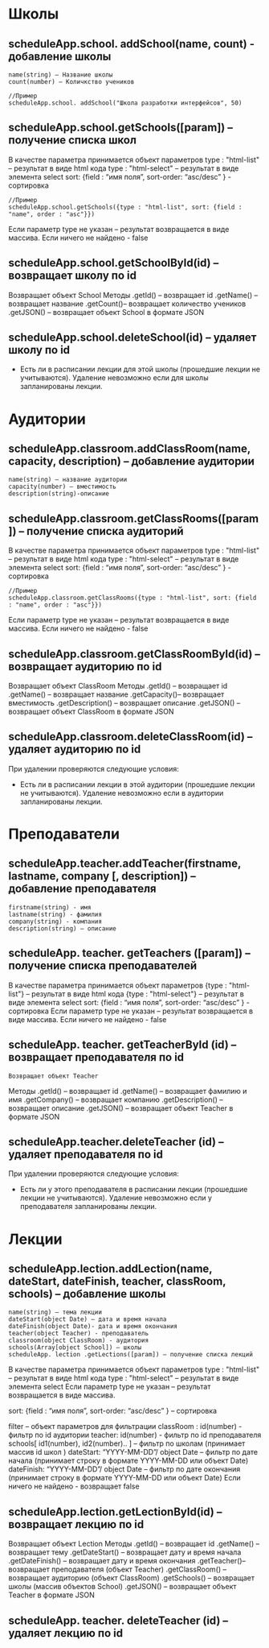 # Школы

## scheduleApp.school. addSchool(name, count)  -  добавление школы
	name(string) – Название школы
	count(number) – Количкство учеников
	
```
//Пример
scheduleApp.school. addSchool("Школа разработки интерфейсов", 50)
```
## scheduleApp.school.getSchools([param]) – получение списка школ
В качестве параметра принимается объект параметров
	type : "html-list" – результат в виде html кода
	type : "html-select" – результат в виде элемента select
	sort: {field : “имя поля”, sort-order: “asc/desc” } - сортировка
```
//Пример
scheduleApp.school.getSchools({type : "html-list", sort: {field : "name", order : "asc"}})
```
Если параметр type не указан – результат возвращается в виде массива.
Если ничего не найдено -  false

## scheduleApp.school.getSchoolById(id) – возвращает школу по id
Возвращает объект School
Методы 
	.getId() – возвращает id
	.getName() – возвращает название 
	.getCount()– возвращает количество учеников
	.getJSON() – возвращает объект School в формате JSON

## scheduleApp.school.deleteSchool(id) – удаляет школу по id
- Есть ли в расписании лекции для этой школы (прошедшие лекции не учитываются). Удаление невозможно если для школы запланированы лекции.


# Аудитории
## scheduleApp.classroom.addClassRoom(name, capacity, description) – добавление аудитории
	name(string) – название аудитории
	capacity(number) – вместимость
	description(string)-описание
	
## scheduleApp.classroom.getClassRooms([param]) – получение списка аудиторий
В качестве параметра принимается объект параметров
	type : "html-list" – результат в виде html кода
	type : "html-select" – результат в виде элемента select
	sort: {field : “имя поля”, sort-order: “asc/desc” } - сортировка
```
//Пример
scheduleApp.classroom.getClassRooms({type : "html-list", sort: {field : "name", order : "asc"}})
```
Если параметр type не указан – результат возвращается в виде массива.
Если ничего не найдено -  false

## scheduleApp.classroom.getClassRoomById(id) – возвращает аудиторию по id
Возвращает объект ClassRoom
Методы 
	.getId() – возвращает id
	.getName() – возвращает название 
	.getCapacity()– возвращает  вместимость
	.getDescription() – возвращает описание
	.getJSON() – возвращает объект ClassRoom в формате JSON

## scheduleApp.classroom.deleteClassRoom(id) – удаляет аудиторию по id
При удалении проверяются следующие условия:
- Есть ли в расписании лекции в этой аудитории (прошедшие лекции не учитываются). Удаление невозможно если в аудитории запланированы лекции.


# Преподаватели
## scheduleApp.teacher.addTeacher(firstname, lastname, company [, description]) – добавление преподавателя
	firstname(string) - имя
	lastname(string) - фамилия
	company(string) - компания
	description(string) – описание

## scheduleApp. teacher. getTeachers ([param]) – получение списка преподавателей
В качестве параметра принимается объект параметров
	{type : "html-list"} – результат в виде html кода
	{type : "html-select"} – результат в виде элемента select
	sort: {field : “имя поля”, sort-order: “asc/desc” } - сортировка
Если параметр type не указан – результат возвращается в виде массива.
Если ничего не найдено -  false

## scheduleApp. teacher. getTeacherById (id) – возвращает преподавателя по id
	Возвращает объект Teacher
Методы 
	.getId() – возвращает id
	.getName() – возвращает фамилию и имя 
	.getCompany() – возвращает компанию
	.getDescription() – возвращает описание
	.getJSON() – возвращает объект Teacher в формате JSON

## scheduleApp.teacher.deleteTeacher (id) – удаляет преподавателя по id
При удалении проверяются следующие условия:
- Есть ли у этого преподавателя в расписании лекции (прошедшие лекции не учитываются). Удаление невозможно если у преподавателя запланированы лекции.

# Лекции
## scheduleApp.lection.addLection(name, dateStart, dateFinish, teacher, classRoom, schools) – добавление школы
	name(string) – тема лекции
	dateStart(object Date) – дата и время начала
	dateFinish(object Date)- дата и время окончания
	teacher(object Teacher) - преподаватель
	classroom(object ClassRoom) - аудитория
	schools(Array[object School]) – школы
	scheduleApp. lection .getLections([param]) – получение списка лекций

В качестве параметра принимается объект параметров
	type : "html-list" – результат в виде html кода
	type : "html-select" – результат в виде элемента select
Если параметр type не указан – результат возвращается в виде массива.

sort: {field : “имя поля”, sort-order: “asc/desc” } – сортировка

filter – объект параметров для фильтрации
	classRoom : id(number) - фильтр по id аудитории
	teacher: id(number) - фильтр по id преподавателя
	schools[ id1(number), id2(number).. ] – фильтр по школам (принимает массив id школ )
	dateStart: “YYYY-MM-DD”/ object Date – фильтр по дате начала (принимает строку в формате YYYY-MM-DD или объект Date)
	dateFinish: “YYYY-MM-DD”/ object Date – фильтр по дате окончания (принимает строку в формате YYYY-MM-DD или объект Date)
	Если ничего не найдено - возвращает false

## scheduleApp.lection.getLectionById(id) – возвращает лекцию по id
Возвращает объект Lection
Методы 
	.getId() – возвращает id
	.getName() – возвращает тему 
	.getDateStart() – возвращает дату и время начала
	.getDateFinish() – возвращает дату и время окончания
	.getTeacher()– возвращает преподавателя (объект Teacher)
	.getClassRoom() – возвращает аудиторию (объект ClassRoom)
	.getSchools() – возвращает школы (массив объектов School)
	.getJSON() – возвращает объект Teacher в формате JSON

## scheduleApp. teacher. deleteTeacher (id) – удаляет лекцию по id 

